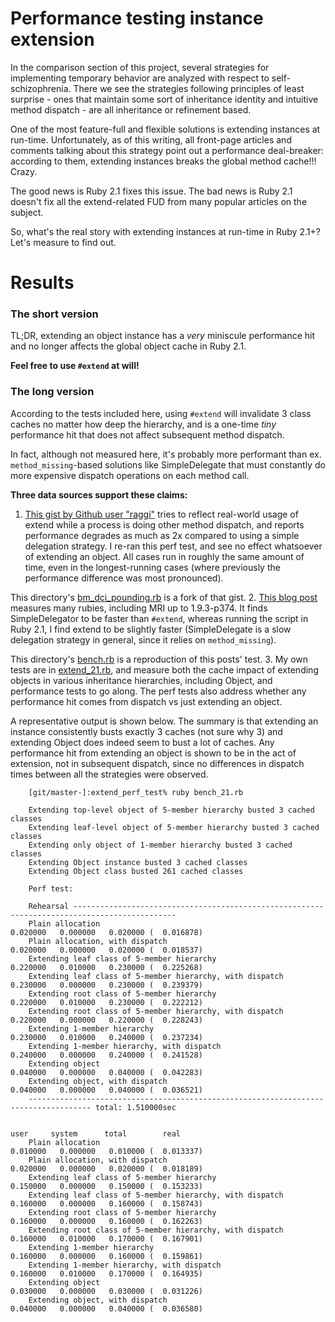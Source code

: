 # Performance testing instance extension

In the comparison section of this project, several strategies for
implementing temporary behavior are analyzed with respect to
self-schizophrenia. There we see the strategies following principles of
least surprise - ones that maintain some sort of inheritance identity
and intuitive method dispatch - are all inheritance or refinement based.

One of the most feature-full and flexible solutions is extending
instances at run-time. Unfortunately, as of this writing, all front-page
articles and comments talking about this strategy point out a
performance deal-breaker: according to them, extending instances breaks
the global method cache!!! Crazy.

The good news is Ruby 2.1 fixes this issue. The bad news is Ruby 2.1
doesn't fix all the extend-related FUD from many popular articles on the
subject.

So, what's the real story with extending instances at run-time in Ruby
2.1+? Let's measure to find out.

# Results

### The short version

TL;DR, extending an object instance has a *very* miniscule performance
hit and no longer affects the global object cache in Ruby 2.1.

**Feel free to use `#extend` at will!**

### The long version

According to the tests included here, using `#extend` will invalidate 3
class caches no matter how deep the hierarchy, and is a one-time
*tiny* performance hit that does not affect subsequent method dispatch.

In fact, although not measured here, it's probably more performant than ex.
`method_missing`-based solutions like SimpleDelegate that must
constantly do more expensive dispatch operations on each method call.

**Three data sources support these claims:**

1. [This gist by Github user "raggi"](https://gist.github.com/raggi/4704522)
  tries to reflect real-world usage of extend while a process is doing other
  method dispatch, and reports performance degrades as much as 2x compared to
  using a simple delegation strategy. I re-ran this perf test, and see no
  effect whatsoever of extending an object. All cases run in roughly the same
  amount of time, even in the longest-running cases (where previously the
  performance difference was most pronounced).

  This directory's [bm_dci_pounding.rb](bm_dci_pounding.rb) is a fork of that gist.
2. [This blog post](http://dec0de.me/2013/02/dci-performance/) measures many
  rubies, including MRI up to 1.9.3-p374. It finds SimpleDelegator to be faster
  than `#extend`, whereas running the script in Ruby 2.1, I find extend to be
  slightly faster (SimpleDelegate is a slow delegation strategy in general,
  since it relies on `method_missing`).

  This directory's [bench.rb](bench.rb) is a reproduction of this posts' test.
3. My own tests are in [extend_21.rb](extend_21.rb), and measure both the cache impact of
  extending objects in various inheritance hierarchies, including Object, and
  performance tests to go along. The perf tests also address whether any
  performance hit comes from dispatch vs just extending an object.

  A representative output is shown below. The summary is that extending an instance
  consistently busts exactly 3 caches (not sure why 3) and extending Object does
  indeed seem to bust a lot of caches. Any performance hit from extending an
  object is shown to be in the act of extension, not in subsequent dispatch,
  since no differences in dispatch times between all the strategies were
  observed.

        [git/master-]:extend_perf_test% ruby bench_21.rb

        Extending top-level object of 5-member hierarchy busted 3 cached classes
        Extending leaf-level object of 5-member hierarchy busted 3 cached classes
        Extending only object of 1-member hierarchy busted 3 cached classes
        Extending Object instance busted 3 cached classes
        Extending Object class busted 261 cached classes

        Perf test:

        Rehearsal ---------------------------------------------------------------------------------------------
        Plain allocation                                            0.020000   0.000000   0.020000 (  0.016878)
        Plain allocation, with dispatch                             0.020000   0.000000   0.020000 (  0.018537)
        Extending leaf class of 5-member hierarchy                  0.220000   0.010000   0.230000 (  0.225268)
        Extending leaf class of 5-member hierarchy, with dispatch   0.230000   0.000000   0.230000 (  0.239379)
        Extending root class of 5-member hierarchy                  0.220000   0.010000   0.230000 (  0.222212)
        Extending root class of 5-member hierarchy, with dispatch   0.220000   0.000000   0.220000 (  0.228243)
        Extending 1-member hierarchy                                0.230000   0.010000   0.240000 (  0.237234)
        Extending 1-member hierarchy, with dispatch                 0.240000   0.000000   0.240000 (  0.241528)
        Extending object                                            0.040000   0.000000   0.040000 (  0.042283)
        Extending object, with dispatch                             0.040000   0.000000   0.040000 (  0.036521)
        ------------------------------------------------------------------------------------ total: 1.510000sec

                                                                        user     system      total        real
        Plain allocation                                            0.010000   0.000000   0.010000 (  0.013337)
        Plain allocation, with dispatch                             0.020000   0.000000   0.020000 (  0.018189)
        Extending leaf class of 5-member hierarchy                  0.150000   0.000000   0.150000 (  0.153233)
        Extending leaf class of 5-member hierarchy, with dispatch   0.160000   0.000000   0.160000 (  0.158743)
        Extending root class of 5-member hierarchy                  0.160000   0.000000   0.160000 (  0.162263)
        Extending root class of 5-member hierarchy, with dispatch   0.160000   0.010000   0.170000 (  0.167901)
        Extending 1-member hierarchy                                0.160000   0.000000   0.160000 (  0.159861)
        Extending 1-member hierarchy, with dispatch                 0.160000   0.010000   0.170000 (  0.164935)
        Extending object                                            0.030000   0.000000   0.030000 (  0.031226)
        Extending object, with dispatch                             0.040000   0.000000   0.040000 (  0.036580)

